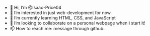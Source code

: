 - 👋 Hi, I’m @Isaac-Price04
- 👀 I’m interested in just web-development for now.
- 🌱 I’m currently learning HTML, CSS, and JavaScript
- 💞️ I’m looking to collaborate on a personal webpage when i start it!
- 📫 How to reach me: message through github.

<!---
Isaac-Price04/Isaac-Price04 is a ✨ special ✨ repository because its `README.md` (this file) appears on your GitHub profile.
You can click the Preview link to take a look at your changes.
--->
